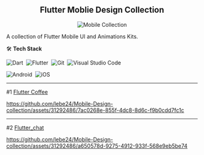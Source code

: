 <div align="center"/>
 
 ## Flutter Moblie Design Collection
![Mobile Collection](https://github.com/lebe24/Mobile-Design-collection/assets/31292486/afbe6e47-2698-4c61-b163-7147e4365691)

</div>

A collection of Flutter Mobile UI and Animations Kits.
 
🛠 <b>Tech Stack</b>

![Dart](https://img.shields.io/badge/Dart-05122A?style=flat&logo=dart&logoColor=29B6F6)&nbsp;
![Flutter](https://img.shields.io/badge/Flutter-05122A?style=flat&logo=flutter&logoColor=02569B)&nbsp;
![Git](https://img.shields.io/badge/-Git-05122A?style=flat&logo=git)&nbsp;
![Visual Studio Code](https://img.shields.io/badge/-Visual%20Studio%20Code-05122A?style=flat&logo=visual-studio-code&logoColor=007ACC)&nbsp;

![Android](https://img.shields.io/badge/Android-3DDC84?style=flat&logo=android&logoColor=white)&nbsp;
![iOS](https://img.shields.io/badge/iOS-000000?style=flat&logo=ios&logoColor=white)&nbsp;

---
#1 [Flutter Coffee](collection/flutter_coffee)

https://github.com/lebe24/Mobile-Design-collection/assets/31292486/7ac0268e-855f-4dc8-8d6c-f9b0cdd7fc1c

-----

#2 [Flutter_chat]()

https://github.com/lebe24/Mobile-Design-collection/assets/31292486/a650578d-9275-4912-933f-568e9eb5be74




